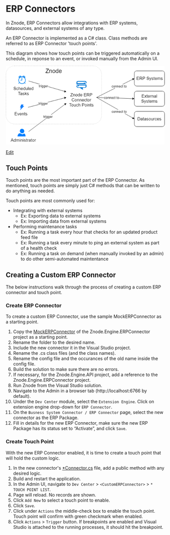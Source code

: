 # ERP Connectors

In Znode, ERP Connectors allow integrations with ERP systems, datasources, and external systems of any type.

An ERP Connector is implemented as a C# class. Class methods are referred to as ERP Connector 'touch points'.

This diagram shows how touch points can be triggered automatically on a schedule, in reponse to an event, or invoked manually from the Admin UI.

![Diagram](_assets/erp-connector.png)

<a href="http://jgraph.github.io/drawio-github/edit-diagram.html?user=bsmith1310@gmail.com&org=amlacommerce&repo=znode-docs-test&path=docs\extending-znode\custom-extensions\erp-connectors\_assets\erp-connector.png" target="_blank">Edit</a>

## Touch Points

Touch points are the most important part of the ERP Connector. As mentioned, touch points are simply just C# methods that can be written to do anything as needed. 

Touch points are most commonly used for:

* Integrating with external systems
  * Ex: Exporting data to external systems
  * Ex: Importing data from external systems
* Performing maintenance tasks
  * Ex: Running a task every hour that checks for an updated product feed file
  * Ex: Running a task every minute to ping an external system as part of a health check
  * Ex: Running a task on demand (when manually invoked by an admin) to do other semi-automated maintentance

## Creating a Custom ERP Connector

The below instructions walk through the process of creating a custom ERP connector and touch point.

### Create ERP Connector

To create a custom ERP Connector, use the sample MockERPConnector as a starting point.

1. Copy the [MockERPConnector](https://github.com/amlacommerce/znode/tree/master/ZnodeMultifront/Projects/Libraries/Znode.Engine.ERPConnector/MockERPConnector) of the Znode.Engine.ERPConnector project as a starting point.
1. Rename the folder to the desired name.
1. Include the new connector it in the Visual Studio project.
1. Rename the .cs class files (and the class names).
1. Rename the config file and the occurances of the old name inside the config file.
1. Build the solution to make sure there are no errors.
1. If necessary, for the Znode.Engine.API project, add a reference to the Znode.Engine.ERPConnector project.
1. Run Znode from the Visual Studio solution.
1. Navigate to the Admin in a browser tab (http://localhost:6766 by default).
1. Under the `Dev Center` module, select the `Extension Engine`. Click on extension engine drop-down for `ERP Connector`.
1. On the `Busness System Connector / ERP Connector` page, select  the new connector as the ERP Package.
1. Fill in details for the new ERP Connector, make sure the new ERP Package has its status set to “Activate”, and click `Save`.

### Create Touch Point

With the new ERP Connector enabled, it is time to create a touch point that will hold the custom logic.

1. In the new connector's [*Connector.cs](https://github.com/amlacommerce/znode/blob/master/ZnodeMultifront/Projects/Libraries/Znode.Engine.ERPConnector/MockERPConnector/ZnodeMockERPConnector.cs) file, add a public method with any desired logic.
1. Build and restart the application.
1. In the Admin UI, navigate to `Dev Center` > `<CustomERPConnector>` > `* TOUCH POINT LIST`.
1. Page will reload. No records are shown.
1. Click `Add New` to select a touch point to enable.
1. Click `Save`.
1. Click under `Actions` the middle-check box to enable the touch point. Touch point will confirm with green checkmark when enabled.
1. Click `Actions` > `Trigger` button. If breakpoints are enabled and Visual Studio is attached to the running processes, it should hit the breakpoint.
